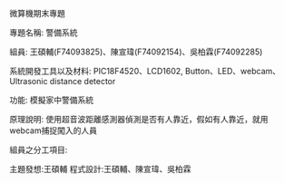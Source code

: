 微算機期末專題

專題名稱: 警備系統

組員: 王碩輔(F74093825)、陳宣瑋(F74092154)、吳柏霖(F74092285)

系統開發工具以及材料:
PIC18F4520、LCD1602, Button、LED、webcam、Ultrasonic distance detector

功能: 模擬家中警備系統

原理說明:
使用超音波距離感測器偵測是否有人靠近，假如有人靠近，就用webcam捕捉闖入的人員


組員之分工項目:

主題發想:王碩輔
程式設計:王碩輔、陳宣瑋、吳柏霖
